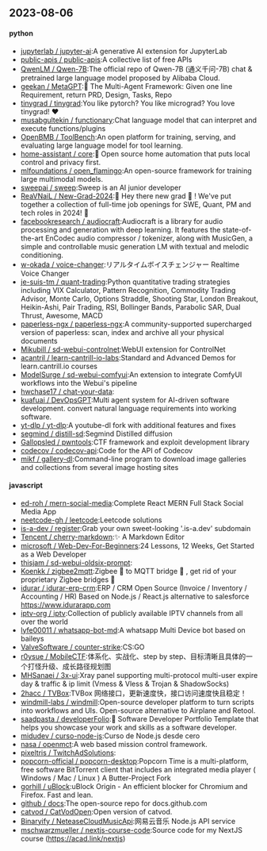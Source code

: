## 2023-08-06

#### python
* [jupyterlab / jupyter-ai](https://github.com/jupyterlab/jupyter-ai):A generative AI extension for JupyterLab
* [public-apis / public-apis](https://github.com/public-apis/public-apis):A collective list of free APIs
* [QwenLM / Qwen-7B](https://github.com/QwenLM/Qwen-7B):The official repo of Qwen-7B (通义千问-7B) chat & pretrained large language model proposed by Alibaba Cloud.
* [geekan / MetaGPT](https://github.com/geekan/MetaGPT):🌟
The Multi-Agent Framework: Given one line Requirement, return PRD, Design, Tasks, Repo
* [tinygrad / tinygrad](https://github.com/tinygrad/tinygrad):You like pytorch? You like micrograd? You love tinygrad!
❤️
* [musabgultekin / functionary](https://github.com/musabgultekin/functionary):Chat language model that can interpret and execute functions/plugins
* [OpenBMB / ToolBench](https://github.com/OpenBMB/ToolBench):An open platform for training, serving, and evaluating large language model for tool learning.
* [home-assistant / core](https://github.com/home-assistant/core):🏡
Open source home automation that puts local control and privacy first.
* [mlfoundations / open_flamingo](https://github.com/mlfoundations/open_flamingo):An open-source framework for training large multimodal models.
* [sweepai / sweep](https://github.com/sweepai/sweep):Sweep is an AI junior developer
* [ReaVNaiL / New-Grad-2024](https://github.com/ReaVNaiL/New-Grad-2024):👋
Hey there new grad
🎉
! We've put together a collection of full-time job openings for SWE, Quant, PM and tech roles in 2024!
🚀
* [facebookresearch / audiocraft](https://github.com/facebookresearch/audiocraft):Audiocraft is a library for audio processing and generation with deep learning. It features the state-of-the-art EnCodec audio compressor / tokenizer, along with MusicGen, a simple and controllable music generation LM with textual and melodic conditioning.
* [w-okada / voice-changer](https://github.com/w-okada/voice-changer):リアルタイムボイスチェンジャー Realtime Voice Changer
* [je-suis-tm / quant-trading](https://github.com/je-suis-tm/quant-trading):Python quantitative trading strategies including VIX Calculator, Pattern Recognition, Commodity Trading Advisor, Monte Carlo, Options Straddle, Shooting Star, London Breakout, Heikin-Ashi, Pair Trading, RSI, Bollinger Bands, Parabolic SAR, Dual Thrust, Awesome, MACD
* [paperless-ngx / paperless-ngx](https://github.com/paperless-ngx/paperless-ngx):A community-supported supercharged version of paperless: scan, index and archive all your physical documents
* [Mikubill / sd-webui-controlnet](https://github.com/Mikubill/sd-webui-controlnet):WebUI extension for ControlNet
* [acantril / learn-cantrill-io-labs](https://github.com/acantril/learn-cantrill-io-labs):Standard and Advanced Demos for learn.cantrill.io courses
* [ModelSurge / sd-webui-comfyui](https://github.com/ModelSurge/sd-webui-comfyui):An extension to integrate ComfyUI workflows into the Webui's pipeline
* [hwchase17 / chat-your-data](https://github.com/hwchase17/chat-your-data):
* [kuafuai / DevOpsGPT](https://github.com/kuafuai/DevOpsGPT):Multi agent system for AI-driven software development. convert natural language requirements into working software.
* [yt-dlp / yt-dlp](https://github.com/yt-dlp/yt-dlp):A youtube-dl fork with additional features and fixes
* [segmind / distill-sd](https://github.com/segmind/distill-sd):Segmind Distilled diffusion
* [Gallopsled / pwntools](https://github.com/Gallopsled/pwntools):CTF framework and exploit development library
* [codecov / codecov-api](https://github.com/codecov/codecov-api):Code for the API of Codecov
* [mikf / gallery-dl](https://github.com/mikf/gallery-dl):Command-line program to download image galleries and collections from several image hosting sites

#### javascript
* [ed-roh / mern-social-media](https://github.com/ed-roh/mern-social-media):Complete React MERN Full Stack Social Media App
* [neetcode-gh / leetcode](https://github.com/neetcode-gh/leetcode):Leetcode solutions
* [is-a-dev / register](https://github.com/is-a-dev/register):Grab your own sweet-looking '.is-a.dev' subdomain
* [Tencent / cherry-markdown](https://github.com/Tencent/cherry-markdown):✨
A Markdown Editor
* [microsoft / Web-Dev-For-Beginners](https://github.com/microsoft/Web-Dev-For-Beginners):24 Lessons, 12 Weeks, Get Started as a Web Developer
* [thisjam / sd-webui-oldsix-prompt](https://github.com/thisjam/sd-webui-oldsix-prompt):
* [Koenkk / zigbee2mqtt](https://github.com/Koenkk/zigbee2mqtt):Zigbee
🐝
to MQTT bridge
🌉
, get rid of your proprietary Zigbee bridges
🔨
* [idurar / idurar-erp-crm](https://github.com/idurar/idurar-erp-crm):ERP / CRM Open Source (Invoice / Inventory / Accounting / HR) Based on Node.js / React.js alternative to salesforce https://www.idurarapp.com
* [iptv-org / iptv](https://github.com/iptv-org/iptv):Collection of publicly available IPTV channels from all over the world
* [lyfe00011 / whatsapp-bot-md](https://github.com/lyfe00011/whatsapp-bot-md):A whatsapp Multi Device bot based on baileys
* [ValveSoftware / counter-strike](https://github.com/ValveSoftware/counter-strike):CS:GO
* [r0ysue / MobileCTF](https://github.com/r0ysue/MobileCTF):体系化、实战化、step by step、目标清晰且具体的一个打怪升级、成长路径规划图
* [MHSanaei / 3x-ui](https://github.com/MHSanaei/3x-ui):Xray panel supporting multi-protocol multi-user expire day & traffic & ip limit (Vmess & Vless & Trojan & ShadowSocks)
* [2hacc / TVBox](https://github.com/2hacc/TVBox):TVBox 网络接口，更新速度快，接口访问速度快且稳定！
* [windmill-labs / windmill](https://github.com/windmill-labs/windmill):Open-source developer platform to turn scripts into workflows and UIs. Open-source alternative to Airplane and Retool.
* [saadpasta / developerFolio](https://github.com/saadpasta/developerFolio):🚀
Software Developer Portfolio Template that helps you showcase your work and skills as a software developer.
* [midudev / curso-node-js](https://github.com/midudev/curso-node-js):Curso de Node.js desde cero
* [nasa / openmct](https://github.com/nasa/openmct):A web based mission control framework.
* [pixeltris / TwitchAdSolutions](https://github.com/pixeltris/TwitchAdSolutions):
* [popcorn-official / popcorn-desktop](https://github.com/popcorn-official/popcorn-desktop):Popcorn Time is a multi-platform, free software BitTorrent client that includes an integrated media player ( Windows / Mac / Linux ) A Butter-Project Fork
* [gorhill / uBlock](https://github.com/gorhill/uBlock):uBlock Origin - An efficient blocker for Chromium and Firefox. Fast and lean.
* [github / docs](https://github.com/github/docs):The open-source repo for docs.github.com
* [catvod / CatVodOpen](https://github.com/catvod/CatVodOpen):Open version of catvod.
* [Binaryify / NeteaseCloudMusicApi](https://github.com/Binaryify/NeteaseCloudMusicApi):网易云音乐 Node.js API service
* [mschwarzmueller / nextjs-course-code](https://github.com/mschwarzmueller/nextjs-course-code):Source code for my NextJS course (https://acad.link/nextjs)
